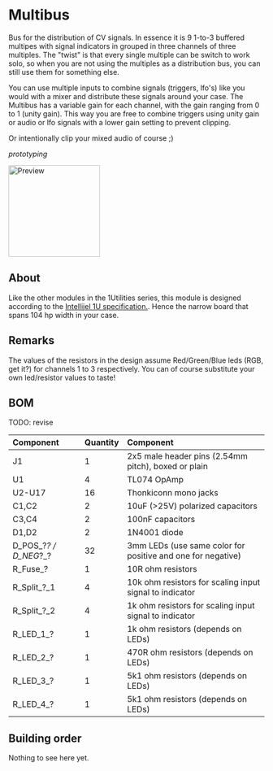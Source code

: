 # Multibus

Bus for the distribution of CV signals. In essence it is 9 1-to-3 buffered multipes with signal indicators in grouped in three channels of three multiples. The "twist" is that every single multiple can be switch to work solo, so when you are not using the multiples as a distribution bus, you can still use them for something else.

You can use multiple inputs to combine signals (triggers, lfo's) like you would with a mixer and distribute these signals around your case. The Multibus has a variable gain for each channel, with the gain ranging from 0 to 1 (unity gain). This way you are free to combine triggers using unity gain or audio or lfo signals with a lower gain setting to prevent clipping.

Or intentionally clip your mixed audio of course ;)

*prototyping*

<img src="hardware/multibus_panel/collateral/panel_render_2.png" alt="Preview" height="180px">

## About

Like the other modules in the 1Utilities series, this module is designed according to the [Intellijel 1U specification.](https://intellijel.com/support/1u-technical-specifications/). Hence the narrow board that spans 104 hp width in your case.

## Remarks

The values of the resistors in the design assume Red/Green/Blue leds (RGB, get it?) for channels 1 to 3 respectively. You can of course substitute your own led/resistor values to taste!

## BOM

TODO: revise

| Component | Quantity    | Component     |
| :------------- | :------------- | :------------- |
| J1 | 1 | 2x5 male header pins (2.54mm pitch), boxed or plain | 
| U1 | 4 | TL074 OpAmp |
| U2-U17 | 16 | Thonkiconn mono jacks |
| C1,C2 | 2 | 10uF (>25V) polarized capacitors |
| C3,C4 | 2 | 100nF capacitors |
| D1,D2 | 2 | 1N4001 diode|
| D_POS_?_? / D_NEG_?_? | 32 | 3mm LEDs (use same color for positive and one for negative) |
| R_Fuse_? | 1 | 10R ohm resistors |
| R_Split_?_1 | 4 | 10k ohm resistors for scaling input signal to indicator |
| R_Split_?_2 | 4 | 1k ohm resistors for scaling input signal to indicator |
| R_LED_1_? | 1 | 1k ohm resistors (depends on LEDs) |
| R_LED_2_? | 1 | 470R ohm resistors (depends on LEDs) |
| R_LED_3_? | 1 | 5k1 ohm resistors (depends on LEDs) |
| R_LED_4_? | 1 | 5k1 ohm resistors (depends on LEDs) |

## Building order

Nothing to see here yet.
